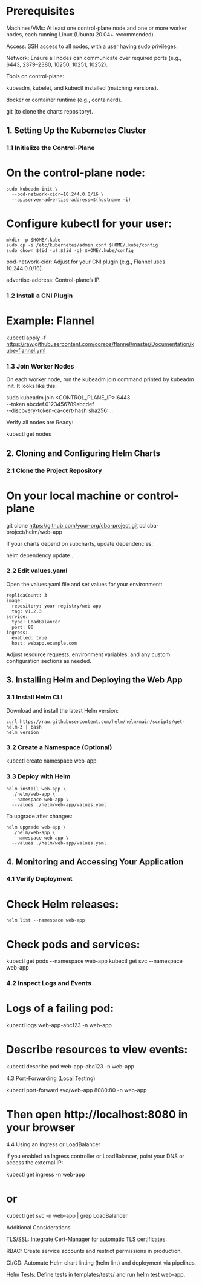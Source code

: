 # Prerequisites

Machines/VMs: At least one control-plane node and one or more worker nodes, each running Linux (Ubuntu 20.04+ recommended).

Access: SSH access to all nodes, with a user having sudo privileges.

Network: Ensure all nodes can communicate over required ports (e.g., 6443, 2379–2380, 10250, 10251, 10252).

Tools on control-plane:

kubeadm, kubelet, and kubectl installed (matching versions).

docker or container runtime (e.g., containerd).

git (to clone the charts repository).

## 1. Setting Up the Kubernetes Cluster

### 1.1 Initialize the Control-Plane

# On the control-plane node:
```
sudo kubeadm init \
  --pod-network-cidr=10.244.0.0/16 \
  --apiserver-advertise-address=$(hostname -i)
```

# Configure kubectl for your user:
```
mkdir -p $HOME/.kube
sudo cp -i /etc/kubernetes/admin.conf $HOME/.kube/config
sudo chown $(id -u):$(id -g) $HOME/.kube/config
```

pod-network-cidr: Adjust for your CNI plugin (e.g., Flannel uses 10.244.0.0/16).

advertise-address: Control-plane’s IP.

### 1.2 Install a CNI Plugin

# Example: Flannel
kubectl apply -f https://raw.githubusercontent.com/coreos/flannel/master/Documentation/kube-flannel.yml

### 1.3 Join Worker Nodes

On each worker node, run the kubeadm join command printed by kubeadm init. It looks like this:

sudo kubeadm join <CONTROL_PLANE_IP>:6443 \
  --token abcdef.0123456789abcdef \
  --discovery-token-ca-cert-hash sha256:...

Verify all nodes are Ready:

kubectl get nodes

## 2. Cloning and Configuring Helm Charts

### 2.1 Clone the Project Repository

# On your local machine or control-plane
git clone https://github.com/your-org/cba-project.git
cd cba-project/helm/web-app

If your charts depend on subcharts, update dependencies:

helm dependency update .

### 2.2 Edit values.yaml

Open the values.yaml file and set values for your environment:

```
replicaCount: 3
image:
  repository: your-registry/web-app
  tag: v1.2.3
service:
  type: LoadBalancer
  port: 80
ingress:
  enabled: true
  host: webapp.example.com
```

Adjust resource requests, environment variables, and any custom configuration sections as needed.

## 3. Installing Helm and Deploying the Web App

### 3.1 Install Helm CLI

Download and install the latest Helm version:
```
curl https://raw.githubusercontent.com/helm/helm/main/scripts/get-helm-3 | bash
helm version
```
### 3.2 Create a Namespace (Optional)

kubectl create namespace web-app

### 3.3 Deploy with Helm

```
helm install web-app \
  ./helm/web-app \
  --namespace web-app \
  --values ./helm/web-app/values.yaml
```

To upgrade after changes:
```
helm upgrade web-app \
  ./helm/web-app \
  --namespace web-app \
  --values ./helm/web-app/values.yaml
```
## 4. Monitoring and Accessing Your Application

### 4.1 Verify Deployment

# Check Helm releases:
```
helm list --namespace web-app
```
# Check pods and services:
kubectl get pods --namespace web-app
kubectl get svc --namespace web-app

### 4.2 Inspect Logs and Events

# Logs of a failing pod:
kubectl logs web-app-abc123 -n web-app

# Describe resources to view events:
kubectl describe pod web-app-abc123 -n web-app

4.3 Port-Forwarding (Local Testing)

kubectl port-forward svc/web-app 8080:80 -n web-app
# Then open http://localhost:8080 in your browser

4.4 Using an Ingress or LoadBalancer

If you enabled an Ingress controller or LoadBalancer, point your DNS or access the external IP:

kubectl get ingress -n web-app
# or
kubectl get svc -n web-app | grep LoadBalancer

Additional Considerations

TLS/SSL: Integrate Cert-Manager for automatic TLS certificates.

RBAC: Create service accounts and restrict permissions in production.

CI/CD: Automate Helm chart linting (helm lint) and deployment via pipelines.

Helm Tests: Define tests in templates/tests/ and run helm test web-app.

